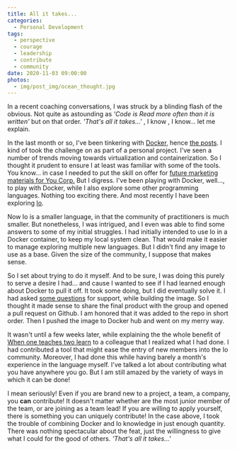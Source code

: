 ```yaml
---
title: All it takes...
categories:
  - Personal Development
tags:
  - perspective
  - courage
  - leadership
  - contribute
  - community
date: 2020-11-03 09:00:00
photos:
  - img/post_img/ocean_thought.jpg
---
```


In a recent coaching conversations, I was struck by a blinding flash of the obvious. Not quite as astounding as _'Code is Read more often than it is written'_ but on that order. _'That's all it takes...'_ , I know , I know... let me explain.

In the last month or so, I've been tinkering with [Docker](/2020/09/14/docker-for-development/), hence [the posts](/2020/10/28/docker-for-development-2/). I kind of took the challenge on as part of a personal project. I've seen a number of trends moving towards virtualization and containerization. So I thought it prudent to ensure I at least was familiar with some of the tools. You know... in case I needed to put the skill on offer for [future marketing materials for You Corp.](/2019/09/30/career-self-employed/) But I digress. I've been playing with Docker, well..., to play with Docker, while I also explore some other programming languages. Nothing too exciting there. And most recently I have been exploring [Io](https://iolanguage.org/about.html).

Now Io is a smaller language, in that the community of practitioners is much smaller. But nonetheless, I was intrigued, and I even was able to find some answers to some of my initial struggles. I had initially intended to use Io in a Docker container, to keep my local system clean. That would make it easier to manage exploring multiple new languages. But I didn't find any image to use as a base. Given the size of the community, I suppose that makes sense.

So I set about trying to do it myself. And to be sure, I was doing this purely to serve a desire I had... and cause I wanted to see if I had learned enough about Docker to pull it off. It took some doing, but I did eventually solve it. I had asked [some questions](https://github.com/IoLanguage/io/issues/433) for support, while building the image. So I thought it made sense to share the final product with the group and opened a pull request on Github. I am honored that it was added to the repo in short order. Then I pushed the image to Docker hub and went on my merry way.

It wasn't until a few weeks later, while explaining the the whole benefit of [When one teaches two learn](/2020/07/13/repost-when-one-teaches-two-learn/) to a colleague that I realized what I had done. I had contributed a tool that might ease the entry of new members into the Io community. Moreover, I had done this while having barely a month's experience in the language myself. I've talked a lot about contributing what you have anywhere you go. But I am still amazed by the variety of ways in which it can be done!

I mean seriously! Even if you are brand new to a project, a team, a company, you **can** contribute! It doesn't matter whether are the most junior member of the team, or are joining as a team lead! If you are willing to apply yourself, there is something you can uniquely contribute! In the case above, I took the trouble of combining Docker and Io knowledge in just enough quantity. There was nothing spectacular about the feat, just the willingness to give what I could for the good of others. _'That's all it takes...'_
